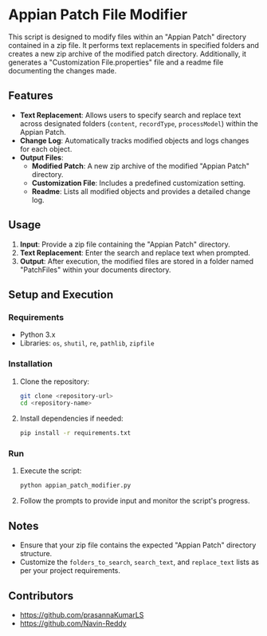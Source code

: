 # Appian Patch File Modifier

This script is designed to modify files within an "Appian Patch" directory contained in a zip file. It performs text replacements in specified folders and creates a new zip archive of the modified patch directory. Additionally, it generates a "Customization File.properties" file and a readme file documenting the changes made.

## Features

- **Text Replacement**: Allows users to specify search and replace text across designated folders (`content`, `recordType`, `processModel`) within the Appian Patch.
- **Change Log**: Automatically tracks modified objects and logs changes for each object.
- **Output Files**:
  - **Modified Patch**: A new zip archive of the modified "Appian Patch" directory.
  - **Customization File**: Includes a predefined customization setting.
  - **Readme**: Lists all modified objects and provides a detailed change log.

## Usage

1. **Input**: Provide a zip file containing the "Appian Patch" directory.
2. **Text Replacement**: Enter the search and replace text when prompted.
3. **Output**: After execution, the modified files are stored in a folder named "PatchFiles" within your documents directory.

## Setup and Execution

### Requirements

- Python 3.x
- Libraries: `os`, `shutil`, `re`, `pathlib`, `zipfile`

### Installation

1. Clone the repository:

   ```bash
   git clone <repository-url>
   cd <repository-name>
   ```

2. Install dependencies if needed:

   ```bash
   pip install -r requirements.txt
   ```

### Run

1. Execute the script:

   ```bash
   python appian_patch_modifier.py
   ```

2. Follow the prompts to provide input and monitor the script's progress.

## Notes

- Ensure that your zip file contains the expected "Appian Patch" directory structure.
- Customize the `folders_to_search`, `search_text`, and `replace_text` lists as per your project requirements.

## Contributors

- https://github.com/prasannaKumarLS
- https://github.com/Navin-Reddy
